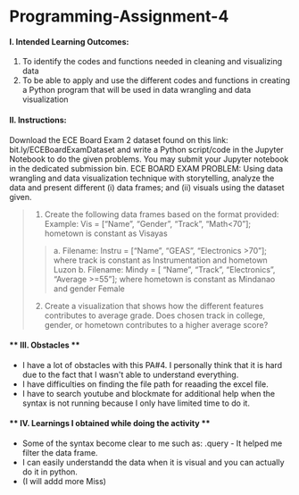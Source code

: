 # Programming-Assignment-4

#### **I. Intended Learning Outcomes:**
1. To identify the codes and functions needed in cleaning and visualizing data
2. To be able to apply and use the different codes and functions in creating a Python program that will
be used in data wrangling and data visualization

#### **II. Instructions:**
Download the ECE Board Exam 2 dataset found on this link: bit.ly/ECEBoardExamDataset and write a Python script/code in the Jupyter Notebook to do the given problems. You may submit your Jupyter notebook in the dedicated submission bin.
ECE BOARD EXAM PROBLEM: Using data wrangling and data visualization technique with storytelling, analyze the data and present different (i) data frames; and (ii) visuals using the dataset given.
> 1. Create the following data frames based on the format provided:
Example: Vis = [“Name”, “Gender”, “Track”, “Math<70”]; hometown is constant as Visayas
>> a. Filename: Instru = [“Name”, “GEAS”, “Electronics >70”]; where track is constant as Instrumentation and hometown Luzon
>> b. Filename: Mindy = [ “Name”, “Track”, “Electronics”, “Average >=55”]; where hometown is constant as Mindanao and gender Female
> 2. Create a visualization that shows how the different features contributes to average grade. Does chosen track in college, gender, or hometown contributes to a higher average score?

#### ** III. Obstacles **
- I have a lot of obstacles with this PA#4. I personally think that it is hard due to the fact that I wasn't able to understand everything.
- I have difficulties on finding the file path for reaading the excel file.
- I have to search youtube and blockmate for additional help when the syntax is not running because I only have limited time to do it.


#### ** IV. Learnings I obtained while doing the activity **
- Some of the syntax become clear to me such as: .query - It helped me filter the data frame.
- I can easily understandd the data when it is visual and you can actually do it in python.
- (I will addd more Miss)



